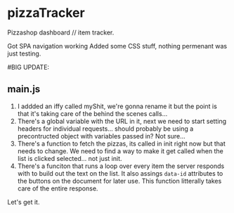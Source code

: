 # pizzaTracker
Pizzashop dashboard // item tracker.

Got SPA navigation working
Added some CSS stuff, nothing permenant was just testing.


#BIG UPDATE:
## main.js
1. I addded an iffy called myShit, we're gonna rename it but the point is that it's taking care of the behind the scenes calls... 
2. There's a global variable with the URL in it, next we need to start setting headers for individual requests... should probably be using a precontructed object with variables passed in? Not sure... 
3. There's a function to fetch the pizzas, its called in init right now but that needs to change. We need to find a way to make it get called when the list is clicked selected... not just init.
4. There's a funciton that runs a loop over every item the server responds with to build out the text on the list. It also assings `data-id` attributes to the buttons on the document for later use. This function litterally takes care of the entire response.

Let's get it.
